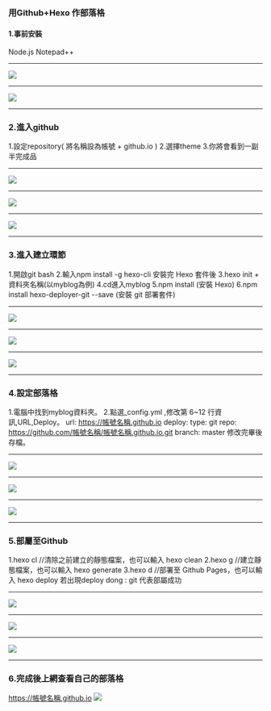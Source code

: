 ### 用Github+Hexo 作部落格

#### 1.事前安裝

Node.js
Notepad++

----

![](https://i.imgur.com/uV58xJo.png)

----

![](https://i.imgur.com/SwOpf4I.png)

---

### 2.進入github

1.設定repository( 將名稱設為帳號 + github.io )
2.選擇theme
3.你將會看到一副半完成品

----

![](https://i.imgur.com/6ozpNoe.png)


----

![](https://i.imgur.com/I7Qi3zB.png)

----

![](https://i.imgur.com/ugdS1DG.png)

---

### 3.進入建立環節

1.開啟git bash
2.輸入npm install -g hexo-cli
安裝完 Hexo 套件後
3.hexo init + 資料夾名稱(以myblog為例)
4.cd進入myblog
5.npm install (安裝 Hexo)
6.npm install hexo-deployer-git --save (安裝 git 部署套件)

----

![](https://i.imgur.com/mUBjpoq.png)

----

![](https://i.imgur.com/cQRYAbW.png)

----

![](https://i.imgur.com/ZGqWOGq.png)

---

### 4.設定部落格

1.電腦中找到myblog資料夾。
2.點選_config.yml ,修改第 6~12 行資訊,URL,Deploy。
url: https://帳號名稱.github.io
deploy:
  type: git
  repo: https://github.com/帳號名稱/帳號名稱.github.io.git
  branch: master
修改完畢後存檔。

----

![](https://i.imgur.com/UB2dUJO.png)

----

![](https://i.imgur.com/1bZdUhj.png)

----

![](https://i.imgur.com/S6JgxNF.png)

---

### 5.部屬至Github

1.hexo cl  //清除之前建立的靜態檔案，也可以輸入 hexo clean
2.hexo g  //建立靜態檔案，也可以輸入 hexo generate
3.hexo d  //部署至 Github Pages，也可以輸入 hexo deploy
若出現deploy dong : git 代表部屬成功

----

![](https://i.imgur.com/hgQakME.png)

----

![](https://i.imgur.com/nAlwROT.png)

----

![](https://i.imgur.com/Y5lS2P0.png)

---

### 6.完成後上網查看自己的部落格

https://帳號名稱.github.io
![](https://i.imgur.com/ZGsoCgp.png)
